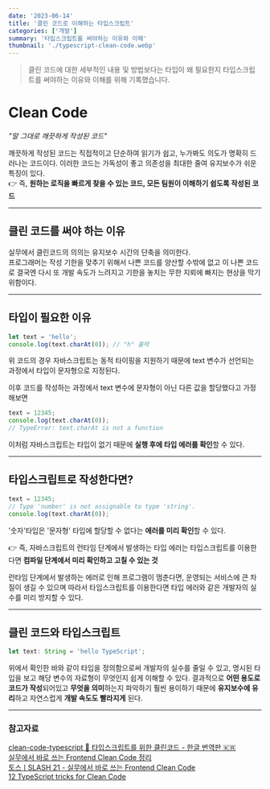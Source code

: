 ```yaml
---
date: '2023-06-14'
title: '클린 코드로 이해하는 타입스크립트'
categories: ['개발']
summary: '타입스크립트를 써야하는 이유와 이해'
thumbnail: './typescript-clean-code.webp'
---
```


> 클린 코드에 대한 세부적인 내용 및 방법보다는 타입이 왜 필요한지 타입스크립트를 써야하는 이유와 이해를 위해 기록했습니다.

# Clean Code

_"말 그대로 깨끗하게 작성된 코드"_

깨끗하게 작성된 코드는 직접적이고 단순하여 읽기가 쉽고, 누가봐도 의도가 명확히 드러나는 코드이다. 이러한 코드는 가독성이 좋고 의존성을 최대한 줄여 유지보수가 쉬운 특징이 있다.  
👉 즉, **원하는 로직을 빠르게 찾을 수 있는 코드, 모든 팀원이 이해하기 쉽도록 작성된 코드**

---

## 클린 코드를 써야 하는 이유

실무에서 클린코드의 의의는 유지보수 시간의 단축을 의미한다.  
프로그래머는 작성 기한을 맞추기 위해서 나쁜 코드를 양산할 수밖에 없고 이 나쁜 코드로 결국엔 다시 또 개발 속도가 느려지고 기한을 놓치는 무한 지뢰에 빠지는 현상을 막기 위함이다.

---

## 타입이 필요한 이유

```js
let text = 'hello';
console.log(text.charAt(0)); // "h" 출력
```

위 코드의 경우 자바스크립트는 동적 타이핑을 지원하기 때문에 text 변수가 선언되는 과정에서 타입이 문자형으로 지정된다.

이후 코드를 작성하는 과정에서 text 변수에 문자형이 아닌 다른 값을 할당했다고 가정해보면

```js
text = 12345;
console.log(text.charAt(0));
// TypeError: text.charAt is not a function
```

이처럼 자바스크립트는 타입이 없기 때문에 **실행 후에 타입 에러를 확인**할 수 있다.

---

## 타입스크립트로 작성한다면?

```js
text = 12345;
// Type 'number' is not assignable to type 'string'.
console.log(text.charAt(0));
```

'숫자'타입은 '문자형' 타입에 할당할 수 없다는 **에러를 미리 확인**할 수 있다.

👉 즉, 자바스크립트의 런타임 단계에서 발생하는 타입 에러는 타입스크립트를 이용한다면 **컴파일 단계에서 미리 확인하고 고칠 수 있는 것**

런타임 단계에서 발생하는 에러로 인해 프로그램이 멈춘다면, 운영되는 서비스에 큰 차질이 생길 수 있으며 따라서 타입스크립트를 이용한다면 타입 에러와 같은 개발자의 실수를 미리 방지할 수 있다.

---

## 클린 코드와 타입스크립트

```js
let text: String = 'hello TypeScript';
```

위에서 확인한 바와 같이 타입을 정의함으로써 개발자의 실수를 줄일 수 있고, 명시된 타입을 보고 해당 변수의 자료형이 무엇인지 쉽게 이해할 수 있다.
결과적으로 **어떤 용도로 코드가 작성**되어있고 **무엇을 의미**하는지 파악하기 훨씬 용이하기 때문에 **유지보수에 유리**하고 자연스럽게 **개발 속도도 빨라지게** 된다.

---

### 참고자료

[clean-code-typescript 🚿 타입스크립트를 위한 클린코드 - 한글 번역판 🇰🇷
](https://738.github.io/clean-code-typescript/)  
[실무에서 바로 쓰는 Frontend Clean Code 정리](https://velog.io/@heelieben/%EC%8B%A4%EB%AC%B4%EC%97%90%EC%84%9C-%EB%B0%94%EB%A1%9C-%EC%93%B0%EB%8A%94-Frontend-Clean-Code-%EC%A0%95%EB%A6%AC)  
[토스ㅣSLASH 21 - 실무에서 바로 쓰는 Frontend Clean Code](https://youtu.be/edWbHp_k_9Y)  
[12 TypeScript tricks for Clean Code](https://medium.com/@mvsg/12-typescript-tricks-for-clean-code-b23651dd0430)
